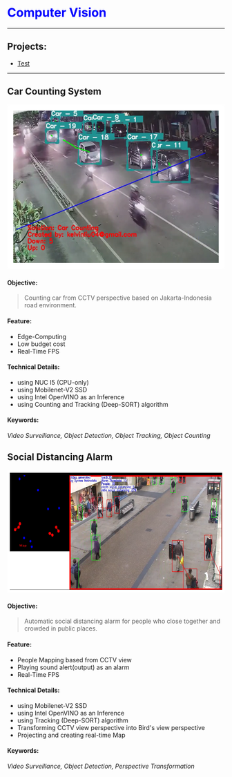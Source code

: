 


# <span style="color:blue">Computer Vision</span>

---
## Projects:
   * [Test](test)

---

## Car Counting System
<img src="/images/car_counting.png" alt="car-counting">

#### Objective:
> Counting car from CCTV perspective based on Jakarta-Indonesia road environment.  
#### Feature:  
- Edge-Computing  
- Low budget cost  
- Real-Time FPS  
#### Technical Details:  
- using NUC I5 (CPU-only)  
- using Mobilenet-V2 SSD  
- using Intel OpenVINO as an Inference  
- using Counting and Tracking (Deep-SORT) algorithm  
#### Keywords:
*Video Surveillance, Object Detection, Object Tracking, Object Counting*


## Social Distancing Alarm
<img src="/images/sosdis_alrm.png" alt="sosdis-alrm">

#### Objective:
> Automatic social distancing alarm for people who close together and crowded in public places.   
#### Feature:  
- People Mapping based from CCTV view  
- Playing sound alert(output) as an alarm   
- Real-Time FPS  
#### Technical Details:  
- using Mobilenet-V2 SSD  
- using Intel OpenVINO as an Inference  
- using Tracking (Deep-SORT) algorithm  
- Transforming CCTV view perspective into Bird's view perspective
- Projecting and creating real-time Map
#### Keywords:
*Video Surveillance, Object Detection, Perspective Transformation*